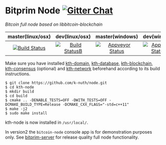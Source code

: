 # Bitprim Node <a target="_blank" href="https://gitter.im/bitprim/Lobby">![Gitter Chat][badge.Gitter]</a>

*Bitcoin full node based on libbitcoin-blockchain*

| **master(linux/osx)** | **dev(linux/osx)**   | **master(windows)**   | **dev(windows)** |
|:------:|:-:|:-:|:-:|
| [![Build Status](https://travis-ci.org/k-nuth/node.svg)](https://travis-ci.org/k-nuth/node)       | [![Build StatusB](https://travis-ci.org/k-nuth/node.svg?branch=dev)](https://travis-ci.org/k-nuth/node?branch=dev)  | [![Appveyor Status](https://ci.appveyor.com/api/projects/status/github/k-nuth/node?svg=true)](https://ci.appveyor.com/project/k-nuth/node)  | [![Appveyor StatusB](https://ci.appveyor.com/api/projects/status/github/k-nuth/node?branch=dev&svg=true)](https://ci.appveyor.com/project/k-nuth/node?branch=dev)  |

Make sure you have installed [kth-domain](https://github.com/k-nuth/core), [kth-database](https://github.com/k-nuth/database), [kth-blockchain](https://github.com/k-nuth/blockchain), [kth-consensus](https://github.com/k-nuth/consensus) (optional) and [kth-network](https://github.com/k-nuth/network) beforehand according to its build instructions.

```
$ git clone https://github.com/k-nuth/node.git
$ cd kth-node
$ mkdir build
$ cd build
$ cmake .. -DENABLE_TESTS=OFF -DWITH_TESTS=OFF -DCMAKE_BUILD_TYPE=Release -DCMAKE_CXX_FLAGS="-std=c++11" 
$ make -j2
$ sudo make install
```

kth-node is now installed in `/usr/local/`.

In version2 the `bitcoin-node` console app is for demonstration purposes only. See [bitprim-server](https://github.com/k-nuth/server) for release quality full node functionality.

[badge.Gitter]: https://img.shields.io/badge/gitter-join%20chat-blue.svg
